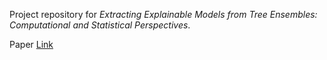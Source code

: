 Project repository for *Extracting Explainable Models from Tree Ensembles: Computational and Statistical Perspectives*.

Paper [Link](https://arxiv.org/abs/2506.20114)
